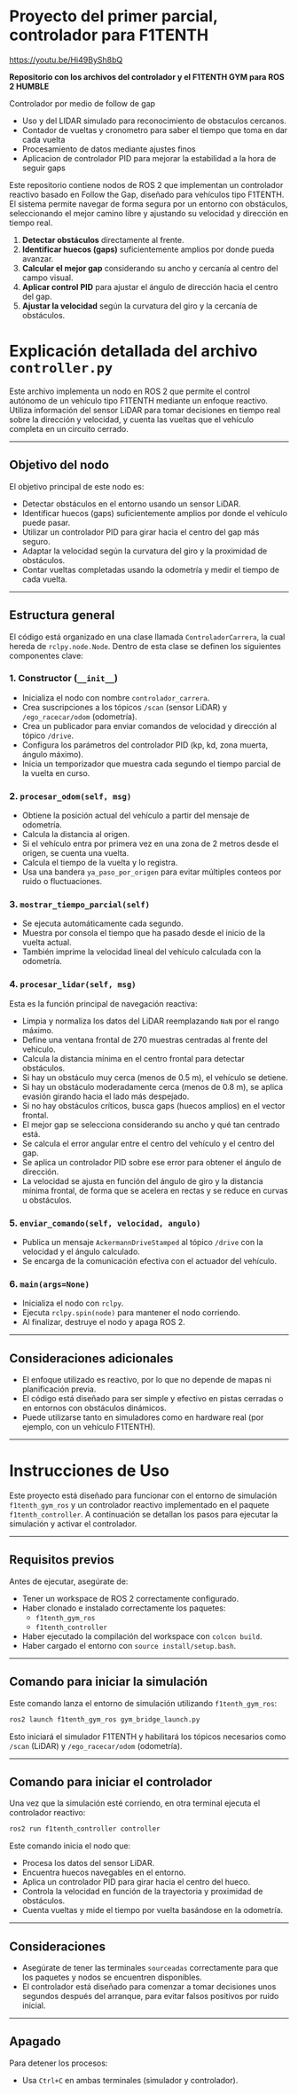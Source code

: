 # Proyecto del primer parcial, controlador para F1TENTH

https://youtu.be/Hi49BySh8bQ

**Repositorio con los archivos del controlador y el F1TENTH GYM para ROS 2 HUMBLE**

Controlador por medio de follow de gap
- Uso y del LIDAR simulado para reconocimiento de obstaculos cercanos.
- Contador de vueltas y cronometro para saber el tiempo que toma en dar cada vuelta
- Procesamiento de datos mediante ajustes finos
- Aplicacion de controlador PID para mejorar la estabilidad a la hora de seguir gaps


Este repositorio contiene nodos de  ROS 2 que implementan un controlador reactivo basado en Follow the Gap, diseñado para vehículos tipo F1TENTH. 
El sistema permite navegar de forma segura por un entorno con obstáculos, seleccionando el mejor camino libre y ajustando su velocidad y dirección en tiempo real.


1. **Detectar obstáculos** directamente al frente.
2. **Identificar huecos (gaps)** suficientemente amplios por donde pueda avanzar.
3. **Calcular el mejor gap** considerando su ancho y cercanía al centro del campo visual.
4. **Aplicar control PID** para ajustar el ángulo de dirección hacia el centro del gap.
5. **Ajustar la velocidad** según la curvatura del giro y la cercanía de obstáculos.


# Explicación detallada del archivo `controller.py`

Este archivo implementa un nodo en ROS 2 que permite el control autónomo de un vehículo tipo F1TENTH mediante un enfoque reactivo. Utiliza información del sensor LiDAR para tomar decisiones en tiempo real sobre la dirección y velocidad, y cuenta las vueltas que el vehículo completa en un circuito cerrado.

---

## Objetivo del nodo

El objetivo principal de este nodo es:
- Detectar obstáculos en el entorno usando un sensor LiDAR.
- Identificar huecos (gaps) suficientemente amplios por donde el vehículo puede pasar.
- Utilizar un controlador PID para girar hacia el centro del gap más seguro.
- Adaptar la velocidad según la curvatura del giro y la proximidad de obstáculos.
- Contar vueltas completadas usando la odometría y medir el tiempo de cada vuelta.

---

## Estructura general

El código está organizado en una clase llamada `ControladorCarrera`, la cual hereda de `rclpy.node.Node`. Dentro de esta clase se definen los siguientes componentes clave:

### 1. Constructor (`__init__`)
- Inicializa el nodo con nombre `controlador_carrera`.
- Crea suscripciones a los tópicos `/scan` (sensor LiDAR) y `/ego_racecar/odom` (odometría).
- Crea un publicador para enviar comandos de velocidad y dirección al tópico `/drive`.
- Configura los parámetros del controlador PID (kp, kd, zona muerta, ángulo máximo).
- Inicia un temporizador que muestra cada segundo el tiempo parcial de la vuelta en curso.

### 2. `procesar_odom(self, msg)`
- Obtiene la posición actual del vehículo a partir del mensaje de odometría.
- Calcula la distancia al origen.
- Si el vehículo entra por primera vez en una zona de 2 metros desde el origen, se cuenta una vuelta.
- Calcula el tiempo de la vuelta y lo registra.
- Usa una bandera `ya_paso_por_origen` para evitar múltiples conteos por ruido o fluctuaciones.

### 3. `mostrar_tiempo_parcial(self)`
- Se ejecuta automáticamente cada segundo.
- Muestra por consola el tiempo que ha pasado desde el inicio de la vuelta actual.
- También imprime la velocidad lineal del vehículo calculada con la odometría.

### 4. `procesar_lidar(self, msg)`
Esta es la función principal de navegación reactiva:
- Limpia y normaliza los datos del LiDAR reemplazando `NaN` por el rango máximo.
- Define una ventana frontal de 270 muestras centradas al frente del vehículo.
- Calcula la distancia mínima en el centro frontal para detectar obstáculos.
- Si hay un obstáculo muy cerca (menos de 0.5 m), el vehículo se detiene.
- Si hay un obstáculo moderadamente cerca (menos de 0.8 m), se aplica evasión girando hacia el lado más despejado.
- Si no hay obstáculos críticos, busca gaps (huecos amplios) en el vector frontal.
- El mejor gap se selecciona considerando su ancho y qué tan centrado está.
- Se calcula el error angular entre el centro del vehículo y el centro del gap.
- Se aplica un controlador PID sobre ese error para obtener el ángulo de dirección.
- La velocidad se ajusta en función del ángulo de giro y la distancia mínima frontal, de forma que se acelera en rectas y se reduce en curvas u obstáculos.

### 5. `enviar_comando(self, velocidad, angulo)`
- Publica un mensaje `AckermannDriveStamped` al tópico `/drive` con la velocidad y el ángulo calculado.
- Se encarga de la comunicación efectiva con el actuador del vehículo.

### 6. `main(args=None)`
- Inicializa el nodo con `rclpy`.
- Ejecuta `rclpy.spin(node)` para mantener el nodo corriendo.
- Al finalizar, destruye el nodo y apaga ROS 2.

---

## Consideraciones adicionales

- El enfoque utilizado es reactivo, por lo que no depende de mapas ni planificación previa.
- El código está diseñado para ser simple y efectivo en pistas cerradas o en entornos con obstáculos dinámicos.
- Puede utilizarse tanto en simuladores como en hardware real (por ejemplo, con un vehículo F1TENTH).

---

# Instrucciones de Uso

Este proyecto está diseñado para funcionar con el entorno de simulación `f1tenth_gym_ros` y un controlador reactivo implementado en el paquete `f1tenth_controller`. A continuación se detallan los pasos para ejecutar la simulación y activar el controlador.

---

## Requisitos previos

Antes de ejecutar, asegúrate de:

- Tener un workspace de ROS 2 correctamente configurado.
- Haber clonado e instalado correctamente los paquetes:
  - `f1tenth_gym_ros`
  - `f1tenth_controller`
- Haber ejecutado la compilación del workspace con `colcon build`.
- Haber cargado el entorno con `source install/setup.bash`.

---

## Comando para iniciar la simulación

Este comando lanza el entorno de simulación utilizando `f1tenth_gym_ros`:

```bash
ros2 launch f1tenth_gym_ros gym_bridge_launch.py
```

Esto iniciará el simulador F1TENTH y habilitará los tópicos necesarios como `/scan` (LiDAR) y `/ego_racecar/odom` (odometría).

---

## Comando para iniciar el controlador

Una vez que la simulación esté corriendo, en otra terminal ejecuta el controlador reactivo:

```bash
ros2 run f1tenth_controller controller
```

Este comando inicia el nodo que:
- Procesa los datos del sensor LiDAR.
- Encuentra huecos navegables en el entorno.
- Aplica un controlador PID para girar hacia el centro del hueco.
- Controla la velocidad en función de la trayectoria y proximidad de obstáculos.
- Cuenta vueltas y mide el tiempo por vuelta basándose en la odometría.

---

## Consideraciones

- Asegúrate de tener las terminales `sourceadas` correctamente para que los paquetes y nodos se encuentren disponibles.
- El controlador está diseñado para comenzar a tomar decisiones unos segundos después del arranque, para evitar falsos positivos por ruido inicial.

---

## Apagado

Para detener los procesos:

- Usa `Ctrl+C` en ambas terminales (simulador y controlador).
